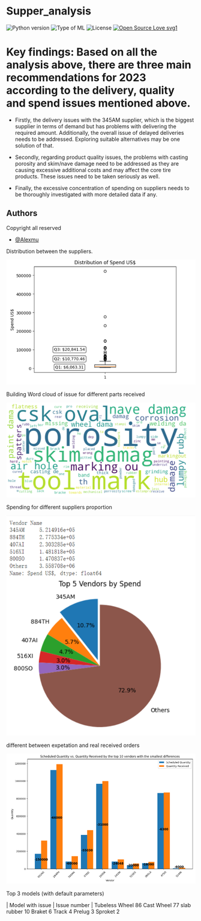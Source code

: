 # Supper_analysis
![Python version](https://img.shields.io/badge/Python%20version-3.10%2B-lightgrey)
![Type of ML](https://img.shields.io/badge/Type%20of%20ML-Binary%20Classification-red)
![License](https://img.shields.io/badge/License-MIT-green)
[![Open Source Love svg1](https://badges.frapsoft.com/os/v1/open-source.svg?v=103)](https://github.com/ellerbrock/open-source-badges/)

# Key findings: Based on all the analysis above, there are three main recommendations for 2023 according to the delivery, quality and spend issues mentioned above.  


*   Firstly, the delivery issues with the 345AM supplier, which is the biggest supplier in terms of demand but has problems with delivering the required amount. Additionally, the overall issue of delayed deliveries needs to be addressed. Exploring suitable alternatives may be one solution of that.
*   Secondly, regarding product quality issues, the problems with casting porosity and skim/nave damage need to be addressed as they are causing excessive additional costs and may affect the core tire products. These issues need to be taken seriously as well.  


*  Finally, the excessive concentration of spending on suppliers needs to be thoroughly investigated with more detailed data if any.

## Authors
Copyright all reserved 
- [@Alexmu](https://www.github.com/Alexmxz)


Distribution between the suppliers.

![dis](Pic/distribu.png)

Building Word cloud of issue for different parts received 

![wordcloud](Pic/wordcloud.png)

Spending for different suppliers proportion 

![Vendor](Pic/vendor.png)

different between expetation and real received orders

![diff](Pic/diff.png)

Top 3 models (with default parameters)

| Model  with issue   	                | Issue number 	|
Tubeless Wheel       86
Cast Wheel           77
slab rubber          10
Braket                6
Track                 4
Prelug                3
Sproket               2
